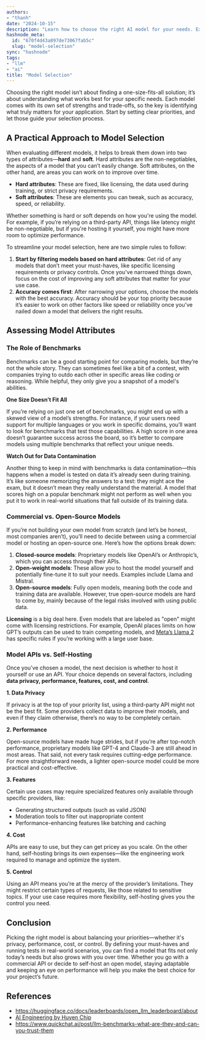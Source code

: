 ```yaml
---
authors:
- "thanh"
date: "2024-10-15"
description: "Learn how to choose the right AI model for your needs. Explore key factors like accuracy, privacy, and cost. Compare commercial vs open-source options and API vs self-hosting approaches."
hashnode_meta:
  id: "670f4d43a897de73067fab5c"
  slug: "model-selection"
sync: "hashnode"
tags:
- "llm"
- "ai"
title: "Model Selection"
---
```

Choosing the right model isn’t about finding a one-size-fits-all solution; it’s about understanding what works best for your specific needs. Each model comes with its own set of strengths and trade-offs, so the key is identifying what truly matters for your application. Start by setting clear priorities, and let those guide your selection process.

## A Practical Approach to Model Selection

When evaluating different models, it helps to break them down into two types of attributes—**hard** and **soft**. Hard attributes are the non-negotiables, the aspects of a model that you can’t easily change. Soft attributes, on the other hand, are areas you can work on to improve over time.

- **Hard attributes**: These are fixed, like licensing, the data used during training, or strict privacy requirements.
- **Soft attributes**: These are elements you can tweak, such as accuracy, speed, or reliability.

Whether something is hard or soft depends on how you're using the model. For example, if you’re relying on a third-party API, things like latency might be non-negotiable, but if you're hosting it yourself, you might have more room to optimize performance.

To streamline your model selection, here are two simple rules to follow:

1. **Start by filtering models based on hard attributes**: Get rid of any models that don’t meet your must-haves, like specific licensing requirements or privacy controls. Once you’ve narrowed things down, focus on the cost of improving any soft attributes that matter for your use case.
2. **Accuracy comes first**: After narrowing your options, choose the models with the best accuracy. Accuracy should be your top priority because it’s easier to work on other factors like speed or reliability once you’ve nailed down a model that delivers the right results.

## Assessing Model Attributes

### The Role of Benchmarks

Benchmarks can be a good starting point for comparing models, but they’re not the whole story. They can sometimes feel like a bit of a contest, with companies trying to outdo each other in specific areas like coding or reasoning. While helpful, they only give you a snapshot of a model's abilities.

**One Size Doesn’t Fit All**

If you’re relying on just one set of benchmarks, you might end up with a skewed view of a model’s strengths. For instance, if your users need support for multiple languages or you work in specific domains, you’ll want to look for benchmarks that test those capabilities. A high score in one area doesn’t guarantee success across the board, so it’s better to compare models using multiple benchmarks that reflect your unique needs.

**Watch Out for Data Contamination**

Another thing to keep in mind with benchmarks is data contamination—this happens when a model is tested on data it’s already seen during training. It’s like someone memorizing the answers to a test: they might ace the exam, but it doesn’t mean they really understand the material. A model that scores high on a popular benchmark might not perform as well when you put it to work in real-world situations that fall outside of its training data.

### Commercial vs. Open-Source Models

If you’re not building your own model from scratch (and let’s be honest, most companies aren’t), you’ll need to decide between using a commercial model or hosting an open-source one. Here’s how the options break down:

1. **Closed-source models**: Proprietary models like OpenAI’s or Anthropic’s, which you can access through their APIs.
2. **Open-weight models**: These allow you to host the model yourself and potentially fine-tune it to suit your needs. Examples include Llama and Mistral.
3. **Open-source models**: Fully open models, meaning both the code and training data are available. However, true open-source models are hard to come by, mainly because of the legal risks involved with using public data.

**Licensing** is a big deal here. Even models that are labeled as "open" might come with licensing restrictions. For example, OpenAI places limits on how GPT’s outputs can be used to train competing models, and [Meta’s Llama 2](https://github.com/meta-llama/llama/blob/main/LICENSE#L65-L71) has specific rules if you’re working with a large user base.

### Model APIs vs. Self-Hosting

Once you’ve chosen a model, the next decision is whether to host it yourself or use an API. Your choice depends on several factors, including **data privacy, performance, features, cost, and control**.

**1. Data Privacy**

If privacy is at the top of your priority list, using a third-party API might not be the best fit. Some providers collect data to improve their models, and even if they claim otherwise, there’s no way to be completely certain.

**2. Performance**

Open-source models have made huge strides, but if you’re after top-notch performance, proprietary models like GPT-4 and Claude-3 are still ahead in most areas. That said, not every task requires cutting-edge performance. For more straightforward needs, a lighter open-source model could be more practical and cost-effective.

**3. Features**

Certain use cases may require specialized features only available through specific providers, like:

- Generating structured outputs (such as valid JSON)
- Moderation tools to filter out inappropriate content
- Performance-enhancing features like batching and caching

**4. Cost**

APIs are easy to use, but they can get pricey as you scale. On the other hand, self-hosting brings its own expenses—like the engineering work required to manage and optimize the system.

**5. Control**

Using an API means you’re at the mercy of the provider’s limitations. They might restrict certain types of requests, like those related to sensitive topics. If your use case requires more flexibility, self-hosting gives you the control you need.

## Conclusion

Picking the right model is about balancing your priorities—whether it's privacy, performance, cost, or control. By defining your must-haves and running tests in real-world scenarios, you can find a model that fits not only today’s needs but also grows with you over time. Whether you go with a commercial API or decide to self-host an open model, staying adaptable and keeping an eye on performance will help you make the best choice for your project’s future.

## References

- https://huggingface.co/docs/leaderboards/open_llm_leaderboard/about
- [AI Engineering by Huyen Chip](https://www.oreilly.com/library/view/ai-engineering/9781098166298/)
- https://www.quickchat.ai/post/llm-benchmarks-what-are-they-and-can-you-trust-them